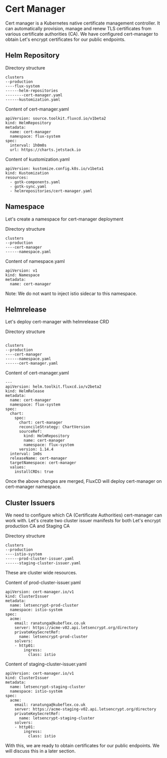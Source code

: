 # Cert Manager
Cert manager is a Kubernetes native certificate management controller. It can automatically provision, manage and renew TLS certificates from various certificate authorities (CA). We have configured cert-manager to obtain Let's encrypt certificates for our public endpoints. 

## Helm Repository

Directory structure
```
clusters
--production
----flux-system
------helm-repositories
--------cert-manager.yaml
------kustomization.yaml
```

Content of cert-manager.yaml

```
apiVersion: source.toolkit.fluxcd.io/v1beta2
kind: HelmRepository
metadata:
  name: cert-manager
  namespace: flux-system
spec:
  interval: 1h0m0s
  url: https://charts.jetstack.io

```
Content of kustomization.yaml
```
apiVersion: kustomize.config.k8s.io/v1beta1
kind: Kustomization
resources:
  - gotk-components.yaml
  - gotk-sync.yaml
  - helmrepositories/cert-manager.yaml
```

## Namespace

Let's create a namespace for cert-manager deployment

Directory structure
```
clusters
--production
----cert-manager
------namespace.yaml
```
Content of namespace.yaml
```
apiVersion: v1
kind: Namespace
metadata:
  name: cert-manager

```
Note: We do not want to inject istio sidecar to this namespace. 

## Helmrelease
Let's deploy cert-manager with helmrelease CRD

Directory structure
```

clusters
--production
----cert-manager
------namespace.yaml
------cert-manager.yaml
```

Content of cert-manager.yaml
```
---
apiVersion: helm.toolkit.fluxcd.io/v2beta2
kind: HelmRelease
metadata:
  name: cert-manager
  namespace: flux-system
spec:
  chart:
    spec:
      chart: cert-manager
      reconcileStrategy: ChartVersion
      sourceRef:
        kind: HelmRepository
        name: cert-manager
        namespace: flux-system
      version: 1.14.4
  interval: 1m0s
  releaseName: cert-manager
  targetNamespace: cert-manager
  values:
    installCRDs: true
```

Once the above changes are merged, FluxCD will deploy cert-manager on cert-manager namespace. 

## Cluster Issuers

We need to configure which CA (Certificate Authorities) cert-manager can work with. Let's create two cluster issuer manifests for both Let's encrypt production CA and Staging CA

Directory structure
```
clusters
--production
----istio-system
------prod-cluster-issuer.yaml
------staging-cluster-issuer.yaml
```

These are cluster wide resources. 

Content of prod-cluster-issuer.yaml
```
apiVersion: cert-manager.io/v1
kind: ClusterIssuer
metadata:
  name: letsencrypt-prod-cluster
  namespace: istio-system
spec:
  acme:
    email: ranatunga@kubeflex.co.uk
    server: https://acme-v02.api.letsencrypt.org/directory
    privateKeySecretRef:
      name: letsencrypt-prod-cluster
    solvers:
    - http01:
        ingress:
          class: istio

```

Content of staging-cluster-issuer.yaml
```
apiVersion: cert-manager.io/v1
kind: ClusterIssuer
metadata:
  name: letsencrypt-staging-cluster
  namespace: istio-system
spec:
  acme:
    email: ranatunga@kubeflex.co.uk
    server: https://acme-staging-v02.api.letsencrypt.org/directory
    privateKeySecretRef:
      name: letsencrypt-staging-cluster
    solvers:
    - http01:
        ingress:
          class: istio

```
With this, we are ready to obtain certificates for our public endpoints. We will discuss this in a later section. 
